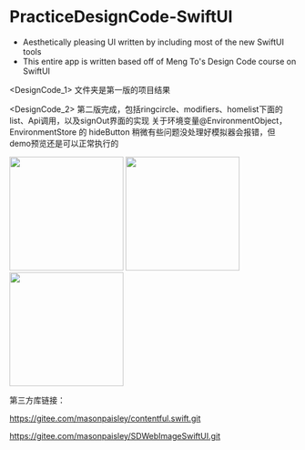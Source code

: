 # PracticeDesignCode-SwiftUI

- Aesthetically pleasing UI written by including most of the new SwiftUI tools
- This entire app is written based off of Meng To's Design Code course on SwiftUI

<DesignCode_1> 文件夹是第一版的项目结果
  
<DesignCode_2> 第二版完成，包括ringcircle、modifiers、homelist下面的list、Api调用，以及signOut界面的实现
关于环境变量@EnvironmentObject，EnvironmentStore 的 hideButton 稍微有些问题没处理好模拟器会报错，但demo预览还是可以正常执行的

<img src="https://user-images.githubusercontent.com/59693884/134704439-d7b6a842-b647-422a-a624-8f8437181e1f.gif" width="200">     <img src="https://user-images.githubusercontent.com/59693884/134704838-eba54926-fe78-47e6-a414-4fdb0c1b2005.gif" width="200">     <img src="https://user-images.githubusercontent.com/59693884/134705892-689d5bd2-8f1f-4624-a978-265987ff132f.gif" width="200">


第三方库链接：

https://gitee.com/masonpaisley/contentful.swift.git

https://gitee.com/masonpaisley/SDWebImageSwiftUI.git
